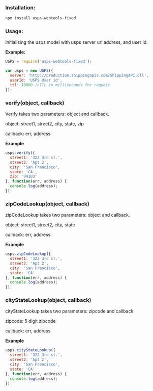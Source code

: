 ### Installation:

``` sh
npm install usps-webtools-fixed
```

### Usage:

Initializing the usps model with usps server url address, and user id.

__Example:__

``` js
USPS = require('usps-webtools-fixed');

var usps = new USPS({
  server: 'http://production.shippingapis.com/ShippingAPI.dll',
  userId: 'USPS User id',
  ttl: 10000 //TTL in milliseconds for request
});
```

### verify(object, callback)

Verify takes two parameters: object and callback.

object: street1, street2, city, state, zip

callback: err, address

__Example__

``` js
usps.verify({
  street1: '322 3rd st.',
  street2: 'Apt 2',
  city: 'San Francisco',
  state: 'CA',
  zip: '94103'
}, function(err, address) {
  console.log(address);
});
```

### zipCodeLookup(object, callback)

zipCodeLookup takes two parameters: object and callback.

object: street1, street2, city, state

callback: err, address

__Example__

``` js
usps.zipCodeLookup({
  street1: '322 3rd st.',
  street2: 'Apt 2',
  city: 'San Francisco',
  state: 'CA'
}, function(err, address) {
  console.log(address);
});
```

### cityStateLookup(object, callback)

cityStateLookup takes two parameters: zipcode and callback.

zipcode: 5 digit zipcode

callback: err, address

__Example__

``` js
usps.cityStateLookup({
  street1: '322 3rd st.',
  street2: 'Apt 2',
  city: 'San Francisco',
  state: 'CA'
}, function(err, address) {
  console.log(address);
});
```
